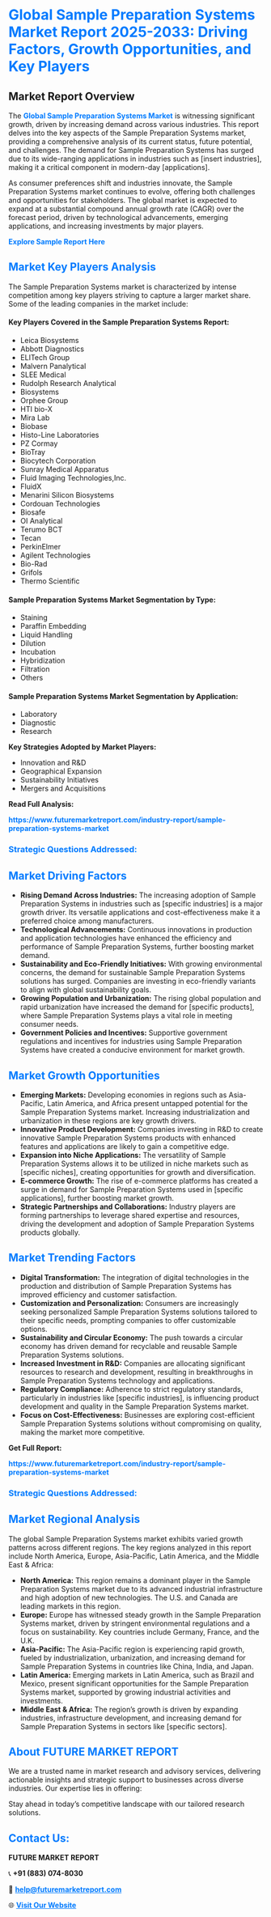 <h1 style="color: #007BFF;">Global Sample Preparation Systems Market Report 2025-2033: Driving Factors, Growth Opportunities, and Key Players</h1>

<section id="overview">
<h2>Market Report Overview</h2>
<p>The <a href="https://www.futuremarketreport.com/industry-report/sample-preparation-systems-market" style="color: #007BFF; text-decoration: none;"><strong>Global Sample Preparation Systems Market</strong></a> is witnessing significant growth, driven by increasing demand across various industries. This report delves into the key aspects of the Sample Preparation Systems market, providing a comprehensive analysis of its current status, future potential, and challenges. The demand for Sample Preparation Systems has surged due to its wide-ranging applications in industries such as [insert industries], making it a critical component in modern-day [applications].</p>
<p>As consumer preferences shift and industries innovate, the Sample Preparation Systems market continues to evolve, offering both challenges and opportunities for stakeholders. The global market is expected to expand at a substantial compound annual growth rate (CAGR) over the forecast period, driven by technological advancements, emerging applications, and increasing investments by major players.</p>
</section>

<section id="overview">
<p><a href="https://www.futuremarketreport.com/request-sample/reportId=56541" style="color: #007BFF; text-decoration: none;"><strong>Explore Sample Report Here</strong></a></p>
</section>

<section id="key-players">
<h2 style="color: #007BFF;">Market Key Players Analysis</h2>
<p>The Sample Preparation Systems market is characterized by intense competition among key players striving to capture a larger market share. Some of the leading companies in the market include:</p>
<h4>Key Players Covered in the Sample Preparation Systems Report:</h4>
<ul><li>Leica Biosystems</li><li>Abbott Diagnostics</li><li>ELITech Group</li><li>Malvern Panalytical</li><li>SLEE Medical</li><li>Rudolph Research Analytical</li><li>Biosystems</li><li>Orphee Group</li><li>HTI bio-X</li><li>Mira Lab</li><li>Biobase</li><li>Histo-Line Laboratories</li><li>PZ Cormay</li><li>BioTray</li><li>Biocytech Corporation</li><li>Sunray Medical Apparatus</li><li>Fluid Imaging Technologies,Inc.</li><li>FluidX</li><li>Menarini Silicon Biosystems</li><li>Cordouan Technologies</li><li>Biosafe</li><li>OI Analytical</li><li>Terumo BCT</li><li>Tecan</li><li>PerkinElmer</li><li>Agilent Technologies</li><li>Bio-Rad</li><li>Grifols</li><li>Thermo Scientific</li></ul>
<h4>Sample Preparation Systems Market Segmentation by Type:</h4>
<ul><li>Staining</li><li>Paraffin Embedding</li><li>Liquid Handling</li><li>Dilution</li><li>Incubation</li><li>Hybridization</li><li>Filtration</li><li>Others</li></ul>

<h4>Sample Preparation Systems Market Segmentation by Application:</h4>
<ul><li>Laboratory</li><li>Diagnostic</li><li>Research</li></ul>
<p><strong>Key Strategies Adopted by Market Players:</strong></p>
<ul>
<li>Innovation and R&D</li>
<li>Geographical Expansion</li>
<li>Sustainability Initiatives</li>
<li>Mergers and Acquisitions</li>
</ul>
</section>

<section>
<p><strong>Read Full Analysis: </strong></p><a href="https://www.futuremarketreport.com/industry-report/sample-preparation-systems-market" style="color: #007BFF; text-decoration: none;"><strong>https://www.futuremarketreport.com/industry-report/sample-preparation-systems-market</strong></a>
<h3 style="color: #007BFF;">Strategic Questions Addressed:</h3>
</section>

<section id="driving-factors">
<h2 style="color: #007BFF;">Market Driving Factors</h2>
<ul>
<li><strong>Rising Demand Across Industries:</strong> The increasing adoption of Sample Preparation Systems in industries such as [specific industries] is a major growth driver. Its versatile applications and cost-effectiveness make it a preferred choice among manufacturers.</li>
<li><strong>Technological Advancements:</strong> Continuous innovations in production and application technologies have enhanced the efficiency and performance of Sample Preparation Systems, further boosting market demand.</li>
<li><strong>Sustainability and Eco-Friendly Initiatives:</strong> With growing environmental concerns, the demand for sustainable Sample Preparation Systems solutions has surged. Companies are investing in eco-friendly variants to align with global sustainability goals.</li>
<li><strong>Growing Population and Urbanization:</strong> The rising global population and rapid urbanization have increased the demand for [specific products], where Sample Preparation Systems plays a vital role in meeting consumer needs.</li>
<li><strong>Government Policies and Incentives:</strong> Supportive government regulations and incentives for industries using Sample Preparation Systems have created a conducive environment for market growth.</li>
</ul>
</section>

<section id="growth-opportunities">
<h2 style="color: #007BFF;">Market Growth Opportunities</h2>
<ul>
<li><strong>Emerging Markets:</strong> Developing economies in regions such as Asia-Pacific, Latin America, and Africa present untapped potential for the Sample Preparation Systems market. Increasing industrialization and urbanization in these regions are key growth drivers.</li>
<li><strong>Innovative Product Development:</strong> Companies investing in R&D to create innovative Sample Preparation Systems products with enhanced features and applications are likely to gain a competitive edge.</li>
<li><strong>Expansion into Niche Applications:</strong> The versatility of Sample Preparation Systems allows it to be utilized in niche markets such as [specific niches], creating opportunities for growth and diversification.</li>
<li><strong>E-commerce Growth:</strong> The rise of e-commerce platforms has created a surge in demand for Sample Preparation Systems used in [specific applications], further boosting market growth.</li>
<li><strong>Strategic Partnerships and Collaborations:</strong> Industry players are forming partnerships to leverage shared expertise and resources, driving the development and adoption of Sample Preparation Systems products globally.</li>
</ul>
</section>

<section id="trending-factors">
<h2 style="color: #007BFF;">Market Trending Factors</h2>
<ul>
<li><strong>Digital Transformation:</strong> The integration of digital technologies in the production and distribution of Sample Preparation Systems has improved efficiency and customer satisfaction.</li>
<li><strong>Customization and Personalization:</strong> Consumers are increasingly seeking personalized Sample Preparation Systems solutions tailored to their specific needs, prompting companies to offer customizable options.</li>
<li><strong>Sustainability and Circular Economy:</strong> The push towards a circular economy has driven demand for recyclable and reusable Sample Preparation Systems solutions.</li>
<li><strong>Increased Investment in R&D:</strong> Companies are allocating significant resources to research and development, resulting in breakthroughs in Sample Preparation Systems technology and applications.</li>
<li><strong>Regulatory Compliance:</strong> Adherence to strict regulatory standards, particularly in industries like [specific industries], is influencing product development and quality in the Sample Preparation Systems market.</li>
<li><strong>Focus on Cost-Effectiveness:</strong> Businesses are exploring cost-efficient Sample Preparation Systems solutions without compromising on quality, making the market more competitive.</li>
</ul>
</section>

<section>
<p><strong>Get Full Report: </strong></p><a href="https://www.futuremarketreport.com/industry-report/sample-preparation-systems-market" style="color: #007BFF; text-decoration: none;"><strong>https://www.futuremarketreport.com/industry-report/sample-preparation-systems-market</strong></a>
<h3 style="color: #007BFF;">Strategic Questions Addressed:</h3>
</section>


<section id="regional-analysis">
<h2 style="color: #007BFF;">Market Regional Analysis</h2>
<p>The global Sample Preparation Systems market exhibits varied growth patterns across different regions. The key regions analyzed in this report include North America, Europe, Asia-Pacific, Latin America, and the Middle East & Africa:</p>
<ul>
<li><strong>North America:</strong> This region remains a dominant player in the Sample Preparation Systems market due to its advanced industrial infrastructure and high adoption of new technologies. The U.S. and Canada are leading markets in this region.</li>
<li><strong>Europe:</strong> Europe has witnessed steady growth in the Sample Preparation Systems market, driven by stringent environmental regulations and a focus on sustainability. Key countries include Germany, France, and the U.K.</li>
<li><strong>Asia-Pacific:</strong> The Asia-Pacific region is experiencing rapid growth, fueled by industrialization, urbanization, and increasing demand for Sample Preparation Systems in countries like China, India, and Japan.</li>
<li><strong>Latin America:</strong> Emerging markets in Latin America, such as Brazil and Mexico, present significant opportunities for the Sample Preparation Systems market, supported by growing industrial activities and investments.</li>
<li><strong>Middle East & Africa:</strong> The region’s growth is driven by expanding industries, infrastructure development, and increasing demand for Sample Preparation Systems in sectors like [specific sectors].</li>
</ul>
</section>

<footer>
<h2 style="color: #007BFF;">About FUTURE MARKET REPORT</h2>
<p>We are a trusted name in market research and advisory services, delivering actionable insights and strategic support to businesses across diverse industries. Our expertise lies in offering:</p>

<p>Stay ahead in today’s competitive landscape with our tailored research solutions.</p>

<h2 style="color: #007BFF;">Contact Us:</h2>
<p><strong>FUTURE MARKET REPORT</strong></p>
<p>📞 <strong>+91 (883) 074-8030</strong></p>
<p>📧 <strong><a href="mailto:help@futuremarketreport.com" style="color: #007BFF;">help@futuremarketreport.com</a></strong></p>
<p>🌐 <strong><a href="https://www.futuremarketreport.com/" style="color: #007BFF;">Visit Our Website</a></strong></p>
</footer>